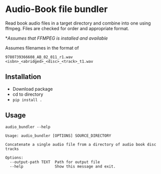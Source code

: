 # Audio-Book file bundler

Read book audio files in a target directory and combine into one using ffmpeg.
Files are checked for order and appropriate format.

**Assumes that FFMPEG is installed and available*

Assumes filenames in the format of 
    
    9780739366608_AB_02_011_r1.wav
    <isbn>_<abridged>_<disc>_<track>_t1.wav 


## Installation

* Download package
* cd to directory
* `pip install .`

## Usage

`audio_bundler --help`

    Usage: audio_bundler [OPTIONS] SOURCE_DIRECTORY

    Concatenate a single audio file from a directory of audio book disc tracks

    Options:
      --output-path TEXT  Path for output file
      --help              Show this message and exit.


